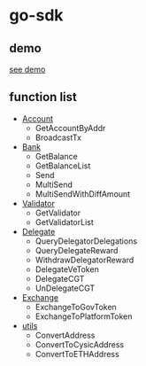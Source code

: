 # go-sdk

## demo
[see demo](./demo/main.go)

## function list

- [Account](./account.go)
  - GetAccountByAddr
  - BroadcastTx
- [Bank](./bank.go)
  - GetBalance
  - GetBalanceList
  - Send
  - MultiSend
  - MultiSendWithDiffAmount
- [Validator](./validator.go)
  - GetValidator
  - GetValidatorList
- [Delegate](./delegate.go)
  - QueryDelegatorDelegations
  - QueryDelegateReward
  - WithdrawDelegatorReward
  - DelegateVeToken
  - DelegateCGT
  - UnDelegateCGT
- [Exchange](./exchange.go)
  - ExchangeToGovToken
  - ExchangeToPlatformToken
- [utils](./utils.go)
  - ConvertAddress
  - ConvertToCysicAddress
  - ConvertToETHAddress
